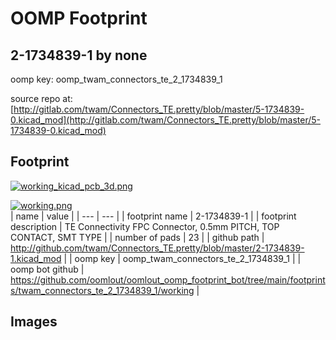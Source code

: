 # OOMP Footprint  
## 2-1734839-1  by none  
  
oomp key: oomp_twam_connectors_te_2_1734839_1  
  
source repo at: [http://gitlab.com/twam/Connectors_TE.pretty/blob/master/5-1734839-0.kicad_mod](http://gitlab.com/twam/Connectors_TE.pretty/blob/master/5-1734839-0.kicad_mod)  
## Footprint  
  
[![working_kicad_pcb_3d.png](working_kicad_pcb_3d_600.png)](working_kicad_pcb_3d.png)  
  
[![working.png](working_600.png)](working.png)  
| name | value | 
| --- | --- | 
| footprint name | 2-1734839-1 | 
| footprint description | TE Connectivity FPC Connector, 0.5mm PITCH, TOP CONTACT, SMT TYPE | 
| number of pads | 23 | 
| github path | http://github.com/twam/Connectors_TE.pretty/blob/master/2-1734839-1.kicad_mod | 
| oomp key | oomp_twam_connectors_te_2_1734839_1 | 
| oomp bot github | https://github.com/oomlout/oomlout_oomp_footprint_bot/tree/main/footprints/twam_connectors_te_2_1734839_1/working | 
## Images  
